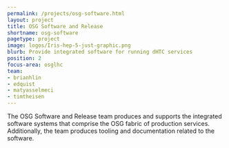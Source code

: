 ```yaml
---
permalink: /projects/osg-software.html
layout: project
title: OSG Software and Release
shortname: osg-software
pagetype: project
image: logos/Iris-hep-5-just-graphic.png
blurb: Provide integrated software for running dHTC services
position: 2
focus-area: osglhc
team:
- brianhlin
- edquist
- matyasselmeci
- timtheisen
---
```


The OSG Software and Release team produces and supports the integrated software systems
that comprise the OSG fabric of production services.
Additionally, the team produces tooling and documentation related to the software.
